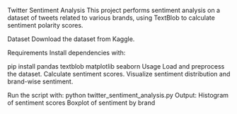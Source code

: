 Twitter Sentiment Analysis
This project performs sentiment analysis on a dataset of tweets related to various brands, using TextBlob to calculate sentiment polarity scores.

Dataset
Download the dataset from Kaggle.

Requirements
Install dependencies with:


pip install pandas textblob matplotlib seaborn
Usage
Load and preprocess the dataset.
Calculate sentiment scores.
Visualize sentiment distribution and brand-wise sentiment.

Run the script with:
python twitter_sentiment_analysis.py
Output:
Histogram of sentiment scores
Boxplot of sentiment by brand
